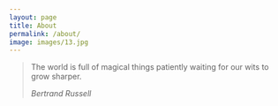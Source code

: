 ```yaml
---
layout: page
title: About
permalink: /about/
image: images/13.jpg
---
```


>The world is full of magical things patiently waiting for our wits to grow sharper.
>
><cite>Bertrand Russell</cite>
